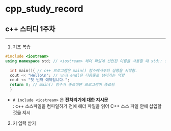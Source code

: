 # cpp_study_record
## c++ 스터디 1주차
---
1. 기초 복습
```c++
#include <iostream>
using namespace std; // <iostream> 헤더 파일에 선언된 이름을 사용할 때 std:: 생략
  
  int main(){ // c++ 프로그램은 main() 함수에서부터 실행을 시작함.
  cout << "Hello\n"; // \n과 endl은 다음줄로 넘어가는 역할
  cout << "첫 번째 예제입니다.";
  return 0; // main() 함수가 종료하면 프로그램이 종료됨
  }
  ```
  
  - `# include <iostream>`
  은 **전처리기에 대한 지시문**  
  : c++ 소스파일을 컴파일하기 전에 <iostream> 헤더 파일을 읽어 C++ 소스 파일 안에 삽입할 것을 지시  
  
  2. 키 입력 받기
  
  
  
